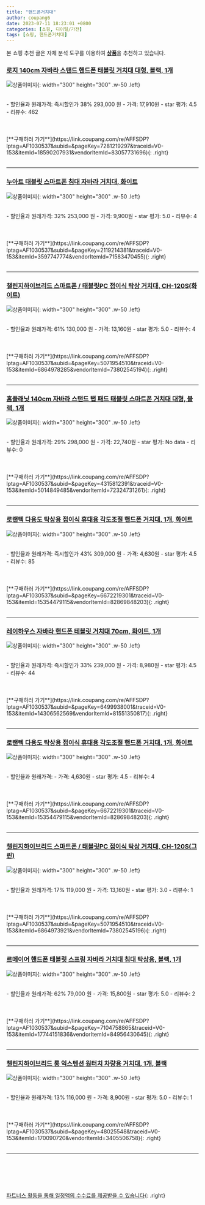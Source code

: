```yaml
---
title: "핸드폰거치대"
author: coupang6
date: 2023-07-11 18:23:01 +0800
categories: [쇼핑, 디이털/가전]
tags: [쇼핑, 핸드폰거치대]
---
```


본 쇼핑 추천 글은 자체 분석 도구를 이용하여 [**상품**](https://link.coupang.com/a/bao1ui)을 추천하고 있습니다.

### [로지 140cm 자바라 스탠드 핸드폰 태블릿 거치대 대형, 블랙, 1개](https://link.coupang.com/re/AFFSDP?lptag=AF1030537&subid=&pageKey=7281219297&traceid=V0-153&itemId=18590207931&vendorItemId=83057731696)

![상품이미지](https://thumbnail8.coupangcdn.com/thumbnails/remote/230x230ex/image/vendor_inventory/8b0d/649eb91326a40545dcc80ef1d7a6c39dde677f0e518952fc8f40b91672b7.jpg){: width="300" height="300" .w-50 .left}


<br>
- 할인율과 원래가격: 즉시할인가 38%  293,000   원
- 가격: 17,910원
- star 평가: 4.5
- 리뷰수: 462
<br>
<br>
<br>
<br>
[**구매하러 가기**](https://link.coupang.com/re/AFFSDP?lptag=AF1030537&subid=&pageKey=7281219297&traceid=V0-153&itemId=18590207931&vendorItemId=83057731696){: .right}
<br>
<br>

---

### [누아트 태블릿 스마트폰 침대 자바라 거치대, 화이트](https://link.coupang.com/re/AFFSDP?lptag=AF1030537&subid=&pageKey=2119214381&traceid=V0-153&itemId=3597747774&vendorItemId=71583470455)

![상품이미지](https://thumbnail9.coupangcdn.com/thumbnails/remote/230x230ex/image/retail/images/2775971272902-4eb9aa4b-22ab-480d-a416-b868eafa4eb5.jpg){: width="300" height="300" .w-50 .left}


<br>
- 할인율과 원래가격: 32%  253,000   원
- 가격: 9,900원
- star 평가: 5.0
- 리뷰수: 4
<br>
<br>
<br>
<br>
[**구매하러 가기**](https://link.coupang.com/re/AFFSDP?lptag=AF1030537&subid=&pageKey=2119214381&traceid=V0-153&itemId=3597747774&vendorItemId=71583470455){: .right}
<br>
<br>

---

### [챌린지하이브리드 스마트폰 / 태블릿PC 접이식 탁상 거치대, CH-120S(화이트)](https://link.coupang.com/re/AFFSDP?lptag=AF1030537&subid=&pageKey=5071954510&traceid=V0-153&itemId=6864978285&vendorItemId=73802545194)

![상품이미지](https://thumbnail6.coupangcdn.com/thumbnails/remote/230x230ex/image/retail/images/8998002542601984-ecfc1649-c8c1-4d6b-abe2-2a524f1e1db7.jpg){: width="300" height="300" .w-50 .left}


<br>
- 할인율과 원래가격: 61%  130,000   원
- 가격: 13,160원
- star 평가: 5.0
- 리뷰수: 4
<br>
<br>
<br>
<br>
[**구매하러 가기**](https://link.coupang.com/re/AFFSDP?lptag=AF1030537&subid=&pageKey=5071954510&traceid=V0-153&itemId=6864978285&vendorItemId=73802545194){: .right}
<br>
<br>

---

### [홈플래닛 140cm 자바라 스탠드 탭 패드 태블릿 스마트폰 거치대 대형, 블랙, 1개](https://link.coupang.com/re/AFFSDP?lptag=AF1030537&subid=&pageKey=4315812391&traceid=V0-153&itemId=5014849485&vendorItemId=72324731261)

![상품이미지](https://thumbnail7.coupangcdn.com/thumbnails/remote/230x230ex/image/retail/images/972713664308490-84f54f98-abb1-43cb-853d-83ce1a673ed9.jpg){: width="300" height="300" .w-50 .left}


<br>
- 할인율과 원래가격: 29%  298,000   원
- 가격: 22,740원
- star 평가: No data
- 리뷰수: 0
<br>
<br>
<br>
<br>
[**구매하러 가기**](https://link.coupang.com/re/AFFSDP?lptag=AF1030537&subid=&pageKey=4315812391&traceid=V0-153&itemId=5014849485&vendorItemId=72324731261){: .right}
<br>
<br>

---

### [로랜텍 다용도 탁상용 접이식 휴대용 각도조절 핸드폰 거치대, 1개, 화이트](https://link.coupang.com/re/AFFSDP?lptag=AF1030537&subid=&pageKey=6672219301&traceid=V0-153&itemId=15354479115&vendorItemId=82869848203)

![상품이미지](https://thumbnail8.coupangcdn.com/thumbnails/remote/230x230ex/image/retail/images/1138937509382573-29ce8114-878d-45d1-a202-d82a98f37aa5.jpg){: width="300" height="300" .w-50 .left}


<br>
- 할인율과 원래가격: 즉시할인가 43%  309,000   원
- 가격: 4,630원
- star 평가: 4.5
- 리뷰수: 85
<br>
<br>
<br>
<br>
[**구매하러 가기**](https://link.coupang.com/re/AFFSDP?lptag=AF1030537&subid=&pageKey=6672219301&traceid=V0-153&itemId=15354479115&vendorItemId=82869848203){: .right}
<br>
<br>

---

### [레이하우스 자바라 핸드폰 테블릿 거치대 70cm, 화이트, 1개](https://link.coupang.com/re/AFFSDP?lptag=AF1030537&subid=&pageKey=6499938001&traceid=V0-153&itemId=14306562569&vendorItemId=81551350817)

![상품이미지](https://thumbnail8.coupangcdn.com/thumbnails/remote/230x230ex/image/retail/images/8564543285973082-74b51aa6-0a7c-4335-8c84-a043edf66dc9.jpg){: width="300" height="300" .w-50 .left}


<br>
- 할인율과 원래가격: 즉시할인가 33%  239,000   원
- 가격: 8,980원
- star 평가: 4.5
- 리뷰수: 44
<br>
<br>
<br>
<br>
[**구매하러 가기**](https://link.coupang.com/re/AFFSDP?lptag=AF1030537&subid=&pageKey=6499938001&traceid=V0-153&itemId=14306562569&vendorItemId=81551350817){: .right}
<br>
<br>

---

### [로랜텍 다용도 탁상용 접이식 휴대용 각도조절 핸드폰 거치대, 1개, 화이트](https://link.coupang.com/re/AFFSDP?lptag=AF1030537&subid=&pageKey=6672219301&traceid=V0-153&itemId=15354479115&vendorItemId=82869848203)

![상품이미지](https://thumbnail8.coupangcdn.com/thumbnails/remote/230x230ex/image/retail/images/1138937509382573-29ce8114-878d-45d1-a202-d82a98f37aa5.jpg){: width="300" height="300" .w-50 .left}


<br>
- 할인율과 원래가격: 
- 가격: 4,630원
- star 평가: 4.5
- 리뷰수: 4
<br>
<br>
<br>
<br>
[**구매하러 가기**](https://link.coupang.com/re/AFFSDP?lptag=AF1030537&subid=&pageKey=6672219301&traceid=V0-153&itemId=15354479115&vendorItemId=82869848203){: .right}
<br>
<br>

---

### [챌린지하이브리드 스마트폰 / 태블릿PC 접이식 탁상 거치대, CH-120S(그린)](https://link.coupang.com/re/AFFSDP?lptag=AF1030537&subid=&pageKey=5071954510&traceid=V0-153&itemId=6864973921&vendorItemId=73802545196)

![상품이미지](https://thumbnail7.coupangcdn.com/thumbnails/remote/230x230ex/image/retail/images/164167007939582-70321ab9-2f18-4b5b-9ca3-0f5d2254c7bf.jpg){: width="300" height="300" .w-50 .left}


<br>
- 할인율과 원래가격: 17%  119,000   원
- 가격: 13,160원
- star 평가: 3.0
- 리뷰수: 1
<br>
<br>
<br>
<br>
[**구매하러 가기**](https://link.coupang.com/re/AFFSDP?lptag=AF1030537&subid=&pageKey=5071954510&traceid=V0-153&itemId=6864973921&vendorItemId=73802545196){: .right}
<br>
<br>

---

### [르메이어 핸드폰 태블릿 스프링 자바라 거치대 침대 탁상용, 블랙, 1개](https://link.coupang.com/re/AFFSDP?lptag=AF1030537&subid=&pageKey=7104758865&traceid=V0-153&itemId=17744151836&vendorItemId=84956430645)

![상품이미지](https://thumbnail6.coupangcdn.com/thumbnails/remote/230x230ex/image/vendor_inventory/4ec7/675fd1004cffaa476257dd74d1b2e5cb816209051c657246f50783e2fc5e.jpg){: width="300" height="300" .w-50 .left}


<br>
- 할인율과 원래가격: 62%  79,000   원
- 가격: 15,800원
- star 평가: 5.0
- 리뷰수: 2
<br>
<br>
<br>
<br>
[**구매하러 가기**](https://link.coupang.com/re/AFFSDP?lptag=AF1030537&subid=&pageKey=7104758865&traceid=V0-153&itemId=17744151836&vendorItemId=84956430645){: .right}
<br>
<br>

---

### [챌린지하이브리드 롱 익스텐션 원터치 차량용 거치대, 1개, 블랙](https://link.coupang.com/re/AFFSDP?lptag=AF1030537&subid=&pageKey=48025548&traceid=V0-153&itemId=170090720&vendorItemId=3405506758)

![상품이미지](https://thumbnail9.coupangcdn.com/thumbnails/remote/230x230ex/image/retail/images/518100371115541-d7b42410-6f19-4477-b935-4105f21cd5fe.jpg){: width="300" height="300" .w-50 .left}


<br>
- 할인율과 원래가격: 13%  116,000   원
- 가격: 8,900원
- star 평가: 5.0
- 리뷰수: 1
<br>
<br>
<br>
<br>
[**구매하러 가기**](https://link.coupang.com/re/AFFSDP?lptag=AF1030537&subid=&pageKey=48025548&traceid=V0-153&itemId=170090720&vendorItemId=3405506758){: .right}
<br>
<br>

---
<br><br><br><br><br> [파트너스 활동을 통해 일정액의 수수료를 제공받을 수 있습니다](https://link.coupang.com/a/bao1ui){: .right}